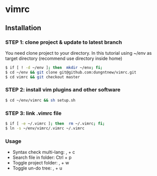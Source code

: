 vimrc
=====

## Installation

### STEP 1: clone project & update to latest branch
You need clone project to your directory. 
In this tutorial using ~/env as target directory
(recommend use directory inside home)

```sh
$ if [ ! -d ~/env ]; then  mkdir ~/env; fi;
$ cd ~/env && git clone git@github.com:dungntnew/vimrc.git
$ cd vimrc && git checkout master
```

### STEP 2: install vim plugins and other software

```sh
$ cd ~/env/vimrc && sh setup.sh
```

### STEP 3: link .vimrc file

```sh
$ if [ -e ~/.vimrc ]; then  rm ~/.vimrc; fi;
$ ln -s ~/env/vimrc/.vimrc ~/.vimrc
```

### Usage
- Syntax check multi-lang: , + c
- Search file in folder: Ctrl + p
- Toggle project folder: , + w
- Toggle un-do tree: , + u
